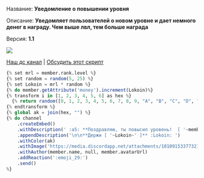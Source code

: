 Название: **Уведомление о повышении уровня**

Описание: **Уведомляет пользователей о новом уровне и дает немного денег в награду. Чем выше лвл, тем больше награда**

Версия: **1.1**

<img src="https://github.com/uraabk/juniperbot/assets/10533071/98805b5e-4a92-4c0c-b006-af3cc50e87df">

[Наш дс канал](https://discord.gg/TwKWBPrffE) | [Обсудить этот скрипт](https://discord.com/channels/1117328976097067008/1118927772778254367/1118927772778254367)

```Julia
{% set mrl = member.rank.level %}
{% set random = random(5, 25) %}
{% set Lokoin = mrl * random %}
{% do member.getAttribute('money').increment(Lokoin)%}
{% transform i in [1, 2, 3, 4, 5, 6] as hex %}
  {% return random([0, 1, 2, 3, 4, 5, 6, 7, 8, 9, "A", "B", "C", "D", "E", "F"]) %}
{% endtransform %}
{% global ak = join(hex, "") %}
{% do channel
    .createEmbed()
    .withDescription(' :a5: **Поздравляю, ты повысил уровень!  [ '~member.rank.level~'лвл ]**  :a6:')
    .appendDescription('\n\n**Держи [ '~Lokoin~' ]** :Lokoin: ')
    .withColor(ak)
    .withImage('https://media.discordapp.net/attachments/1010915337732104275/1094950814507880478/di-4KQV.png')
    .withAuthor(member.name, null, member.avatarUrl)
    .addReaction(':emoji_29:')
    .send()
%}
```
